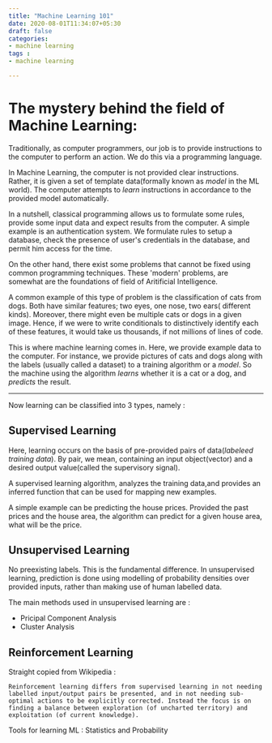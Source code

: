 ```yaml
---
title: "Machine Learning 101"
date: 2020-08-01T11:34:07+05:30
draft: false
categories:
- machine learning
tags : 
- machine learning 

---
```



# The mystery behind the field of Machine Learning:

Traditionally, as computer programmers, our job is to provide instructions to the computer to perform an action. We do this via a programming language.

In Machine Learning, the computer is not provided clear instructions. Rather, it is given a set of template data(formally known as *model* in the ML world). The computer attempts to *learn* instructions in accordance to the provided model automatically.

In a nutshell, classical programming allows us to formulate some rules, provide some input data and expect results from the computer. A simple example is an authentication system. We formulate rules to setup a database, check the presence of user's credentials in the database, and permit him access for the time.

On the other hand, there exist some problems that cannot be fixed using common programming techniques. These 'modern' problems, are somewhat are the foundations of field of Aritificial Intelligence.

A common example of this type of problem is the classification of cats from dogs. Both have similar features; two eyes, one nose, two ears( different kinds). Moreover, there might even be multiple cats or dogs in a given image. Hence, if we were to write conditionals to distinctively identify each of these features, it would take us thousands, if not millions of lines of code.

This is where machine learning comes in.
Here, we provide example data to the computer. For instance, we provide pictures of cats and dogs along with the labels (usually called a dataset) to a training algorithm or a *model*. So the machine using the algorithm *learns* whether it is a cat or a dog, and *predicts* the result.

---

Now learning can be classified into 3 types, namely : 

## Supervised Learning
Here, learning occurs on the basis of pre-provided pairs of data(*labeleed training data*). By pair, we mean, containing an input object(vector) and a desired output value(called the supervisory signal).

A supervised learning algorithm, analyzes the training data,and provides an inferred function that can be used for mapping new examples.

A simple example can be predicting the house prices.
Provided the past prices and the house area, the algorithm can predict for a given house area, what will be the price.


## Unsupervised Learning
No preexisting labels. This is the fundamental difference.
In unsupervised learning, prediction is done using modelling of probability densities over provided inputs, rather than making use of human labelled data.

The main methods used in unsupervised learning are : 
- Pricipal Component Analysis
- Cluster Analysis


## Reinforcement Learning
Straight copied from Wikipedia :
```
Reinforcement learning differs from supervised learning in not needing labelled input/output pairs be presented, and in not needing sub-optimal actions to be explicitly corrected. Instead the focus is on finding a balance between exploration (of uncharted territory) and exploitation (of current knowledge).
```


Tools for learning ML : Statistics and Probability


